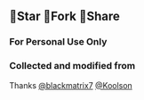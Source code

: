 ## 🚫Star 🚫Fork 🚫Share
  
### For Personal Use Only

    
### Collected and modified from       
Thanks  [@blackmatrix7](https://github.com/blackmatrix7)
  [@Koolson](https://github.com/Koolson)
